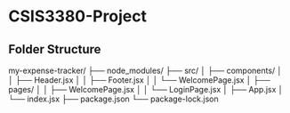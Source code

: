 # CSIS3380-Project

## Folder Structure
my-expense-tracker/
├── node_modules/
├── src/
│   ├── components/
│   │   ├── Header.jsx
│   │   ├── Footer.jsx
│   │   └── WelcomePage.jsx
│   ├── pages/
│   │   ├── WelcomePage.jsx
│   │   └── LoginPage.jsx
│   ├── App.jsx
│   └── index.jsx
├── package.json
└── package-lock.json

